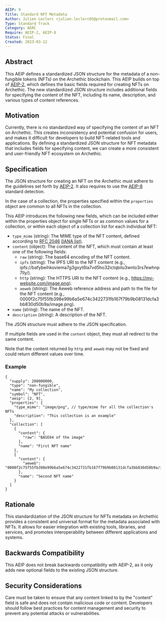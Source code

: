 ```yaml
---
AEIP: 9
Title: Standard NFT Metadata
Author: Julien Leclerc <julien.leclerc05@protonmail.com>
Type: Standard Track
Category: AERC
Require: AEIP-2, AEIP-8
Status: Final
Created: 2023-03-12
---
```


## Abstract
This AEIP defines a standardized JSON structure for the metadata of a non-fungible tokens (NFTs) on the Archethic blockchain. This AEIP builds on top of [AEIP-2](/AEIP-02.md), which defines the basic fields required for creating NFTs on Archethic. The new standardized JSON structure includes additional fields for specifying the content of the NFT, including its name, description, and various types of content references.

## Motivation
Currently, there is no standardized way of specifying the content of an NFT on Archethic. This creates inconsistency and potential confusion for users, and makes it difficult for developers to build NFT-related tools and applications. By defining a standardized JSON structure for NFT metadata that includes fields for specifying content, we can create a more consistent and user-friendly NFT ecosystem on Archethic.

## Specification
The JSON structure for creating an NFT on the Archethic must adhere to the guidelines set forth by [AEIP-2](/AEIP-02.md). It also requires to use the [AEIP-8](/AEIP-08.md) standard detection.

In the case of a collection, the properties specified within the `properties` object are common to all NFTs in the collection.

This AEIP introduces the following new fields, which can be included either within the properties object for single NFTs or as common values for a collection, or within each object of a collection list for each individual NFT:

- `type_mime` (string): The MIME type of the NFT content, defined according to [RFC 2046](https://www.rfc-editor.org/rfc/rfc2046) [(IANA list)](https://www.iana.org/assignments/media-types/media-types.xhtml).
- `content` (object): The content of the NFT, which must contain at least one of the following fields:
  - `raw` (string): The base64 encoding of the NFT content.
  - `ipfs` (string): The IPFS URI to the NFT content (e.g., ipfs://bafybeihkoviema7g3gxyt6la7vd5ho32ictqbilu3wnlo3rs7ewhnp7lly/).
  - `http` (string): The HTTPS URI to the NFT content (e.g., https://my-website.com/image.png).
  - `aeweb` (string): The Aeweb reference address and path to the file for the NFT content (e.g., 0000f2c75f55fb398e99b6a5e674c3422731fb167f79b9b08131dcfa3bb830d50b9a/image.png).
- `name` (string): The name of the NFT.
- `description` (string): A description of the NFT.

The JSON structure must adhere to the JSON specification. 

If multiple fields are used in the `content` object, they must all redirect to the same content.

Note that the content returned by `http` and `aeweb` may not be fixed and could return different values over time.

### Example
```jsonc
{
  "supply": 200000000,
  "type": "non-fungible",
  "name": "My collection",
  "symbol": "NFT",
  "aeip": [2, 9],
  "properties": {
    "type_mime": "image/png", // type/mime for all the collection's NFTs
    "description": "This collection is an example"
  },
  "collection": [
    {
      "content": {
        "raw": "BASE64 of the image"
      },
      "name": "First NFT name"
    },
    {
      "content": {
        "aeweb": "0000f2c75f55fb398e99b6a5e674c3422731fb167f79b9b08131dcfa3bb830d50b9a/image.png"
      },
      "name": "Second NFT name"
    }
  ]
}
```

## Rationale
This standardization of the JSON structure for NFTs metadata on Archethic provides a consistent and universal format for the metadata associated with NFTs. It allows for easier integration with existing tools, libraries, and services, and promotes interoperability between different applications and systems.

## Backwards Compatibility
This AEIP does not break backwards compatibility with AEIP-2, as it only adds new optional fields to the existing JSON structure.

## Security Considerations
Care must be taken to ensure that any content linked to by the "content" field is safe and does not contain malicious code or content. Developers should follow best practices for content management and security to prevent any potential attacks or vulnerabilities.
